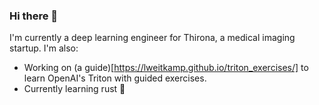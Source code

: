### Hi there 👋

I'm currently a deep learning engineer for Thirona, a medical imaging startup. I'm also:

- Working on (a guide)[https://lweitkamp.github.io/triton_exercises/] to learn OpenAI's Triton with guided exercises.
- Currently learning rust 🦀


<!--
**lweitkamp/lweitkamp** is a ✨ _special_ ✨ repository because its `README.md` (this file) appears on your GitHub profile.

Here are some ideas to get you started:

- 🔭 I’m currently working on ...
- 🌱 I’m currently learning ...
- 👯 I’m looking to collaborate on ...
- 🤔 I’m looking for help with ...
- 💬 Ask me about ...
- 📫 How to reach me: ...
- 😄 Pronouns: ...
- ⚡ Fun fact: ...
-->
